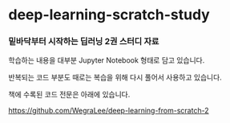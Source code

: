 # deep-learning-scratch-study

### 밑바닥부터 시작하는 딥러닝 2권 스터디 자료

학습하는 내용을 대부분 Jupyter Notebook 형태로 담고 있습니다.

반복되는 코드 부분도 때로는 복습을 위해 다시 풀어서 사용하고 있습니다.

책에 수록된 코드 전문은 아래에 있습니다.

https://github.com/WegraLee/deep-learning-from-scratch-2
